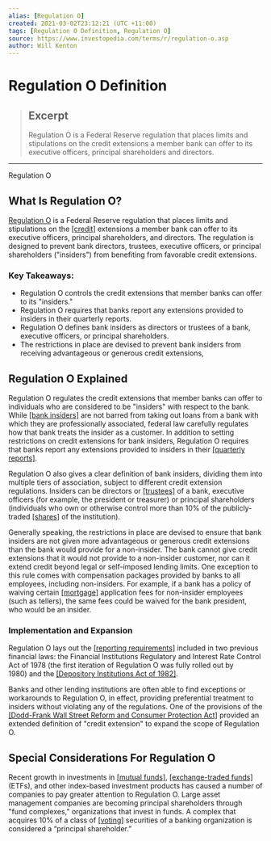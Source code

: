 ```yaml
---
alias: [Regulation O]
created: 2021-03-02T23:12:21 (UTC +11:00)
tags: [Regulation O Definition, Regulation O]
source: https://www.investopedia.com/terms/r/regulation-o.asp
author: Will Kenton
---
```


# Regulation O Definition

> ## Excerpt
> Regulation O is a Federal Reserve regulation that places limits and stipulations on the credit extensions a member bank can offer to its executive officers, principal shareholders and directors.

---

Regulation O
## What Is Regulation O?

[Regulation O](https://www.federalreserve.gov/supervisionreg/regocg.htm) is a Federal Reserve regulation that places limits and stipulations on the [[credit]](https://www.investopedia.com/terms/c/credit.asp) extensions a member bank can offer to its executive officers, principal shareholders, and directors. The regulation is designed to prevent bank directors, trustees, executive officers, or principal shareholders ("insiders") from benefiting from favorable credit extensions.

### Key Takeaways:

-   Regulation O controls the credit extensions that member banks can offer to its "insiders."
-   Regulation O requires that banks report any extensions provided to insiders in their quarterly reports. 
-   Regulation O defines bank insiders as directors or trustees of a bank, executive officers, or principal shareholders.
-   The restrictions in place are devised to prevent bank insiders from receiving advantageous or generous credit extensions,

## Regulation O Explained

Regulation O regulates the credit extensions that member banks can offer to individuals who are considered to be "insiders" with respect to the bank. While [[bank insiders]](https://www.investopedia.com/terms/i/insider.asp) are not barred from taking out loans from a bank with which they are professionally associated, federal law carefully regulates how that bank treats the insider as a customer. In addition to setting restrictions on credit extensions for bank insiders, Regulation O requires that banks report any extensions provided to insiders in their [[quarterly reports]](https://www.investopedia.com/ask/answers/122214/what-quarterly-report.asp). 

Regulation O also gives a clear definition of bank insiders, dividing them into multiple tiers of association, subject to different credit extension regulations. Insiders can be directors or [[trustees]](https://www.investopedia.com/terms/t/trustee.asp) of a bank, executive officers (for example, the president or treasurer) or principal shareholders (individuals who own or otherwise control more than 10% of the publicly-traded [[shares]](https://www.investopedia.com/terms/s/shares.asp) of the institution).

Generally speaking, the restrictions in place are devised to ensure that bank insiders are not given more advantageous or generous credit extensions than the bank would provide for a non-insider. The bank cannot give credit extensions that it would not provide to a non-insider customer, nor can it extend credit beyond legal or self-imposed lending limits. One exception to this rule comes with compensation packages provided by banks to all employees, including non-insiders. For example, if a bank has a policy of waiving certain [[mortgage]](https://www.investopedia.com/terms/m/mortgage.asp) application fees for non-insider employees (such as tellers), the same fees could be waived for the bank president, who would be an insider.

### Implementation and Expansion

Regulation O lays out the [[reporting requirements]](https://www.investopedia.com/terms/d/disclosure.asp) included in two previous financial laws: the Financial Institutions Regulatory and Interest Rate Control Act of 1978 (the first iteration of Regulation O was fully rolled out by 1980) and the [[Depository Institutions Act of 1982]](https://www.investopedia.com/terms/d/depository-institutions-act-of-1982.asp). 

Banks and other lending institutions are often able to find exceptions or workarounds to Regulation O, in effect, providing preferential treatment to insiders without violating any of the regulations. One of the provisions of the [[Dodd-Frank Wall Street Reform and Consumer Protection Act]](https://www.investopedia.com/terms/d/dodd-frank-financial-regulatory-reform-bill.asp) provided an extended definition of "credit extension" to expand the scope of Regulation O.

## Special Considerations For Regulation O

Recent growth in investments in [[mutual funds]](https://www.investopedia.com/terms/m/mutualfund.asp), [[exchange-traded funds]](https://www.investopedia.com/terms/e/etf.asp) (ETFs), and other index-based investment products has caused a number of companies to pay greater attention to Regulation O. Large asset management companies are becoming principal shareholders through "fund complexes," organizations that invest in funds. A complex that acquires 10% of a class of [[voting]](https://www.investopedia.com/terms/v/votingshares.asp) securities of a banking organization is considered a “principal shareholder.”
